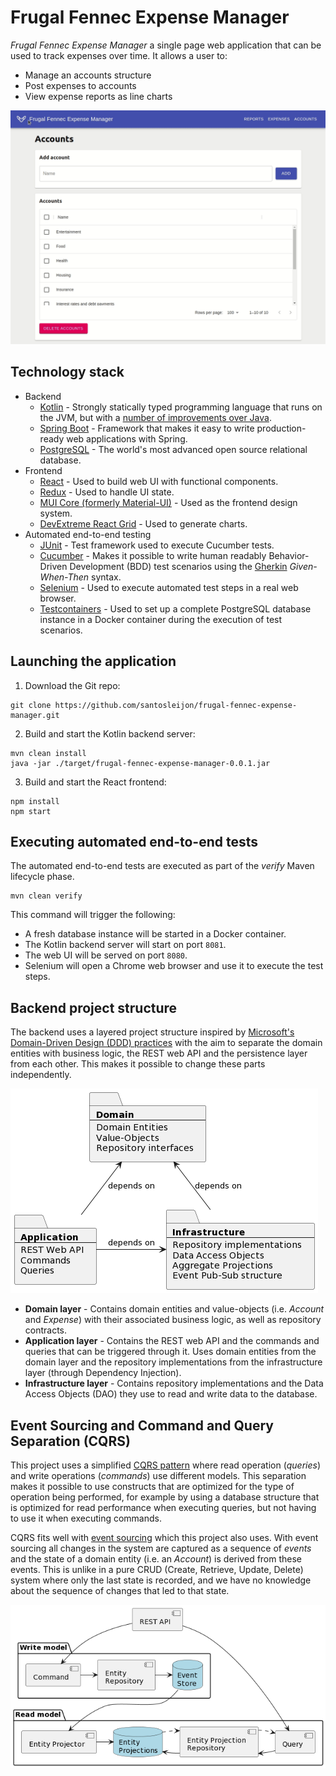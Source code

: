 # Frugal Fennec Expense Manager

*Frugal Fennec Expense Manager* a single page web application that can be used to track expenses over time. It allows a user to:
* Manage an accounts structure
* Post expenses to accounts
* View expense reports as line charts

![screen capture of demo](https://github.com/santosleijon/frugal-fennec-expense-manager/blob/main/docs/demo.gif?raw=true)

## Technology stack

* Backend
  * [Kotlin](https://kotlinlang.org/) - Strongly statically typed programming language that runs on the JVM, but with a [number of improvements over Java](https://kotlinlang.org/docs/comparison-to-java.html#some-java-issues-addressed-in-kotlin).
  * [Spring Boot](https://spring.io/projects/spring-boot) - Framework that makes it easy to write production-ready web applications with Spring.
  * [PostgreSQL](https://www.postgresql.org/) - The world's most advanced open source relational database.
* Frontend
  * [React](https://github.com/facebook/react/) - Used to build web UI with functional components.
  * [Redux](https://github.com/reduxjs/redux) - Used to handle UI state.
  * [MUI Core (formerly Material-UI)](https://github.com/mui/material-ui) - Used as the frontend design system.
  * [DevExtreme React Grid](https://devexpress.github.io/devextreme-reactive/react/grid/) - Used to generate charts.
* Automated end-to-end testing
  * [JUnit](https://github.com/junit-team/junit4) - Test framework used to execute Cucumber tests.
  * [Cucumber](https://cucumber.io/) - Makes it possible to write human readably Behavior-Driven Development (BDD) test scenarios using the [Gherkin](https://cucumber.io/docs/gherkin/reference/) *Given-When-Then* syntax.
  * [Selenium](https://www.selenium.dev/) - Used to execute automated test steps in a real web browser.
  * [Testcontainers](https://www.testcontainers.org/) - Used to set up a complete PostgreSQL database instance in a Docker container during the execution of test scenarios.


## Launching the application

1. Download the Git repo:

```
git clone https://github.com/santosleijon/frugal-fennec-expense-manager.git
```

2. Build and start the Kotlin backend server:

```
mvn clean install
java -jar ./target/frugal-fennec-expense-manager-0.0.1.jar
```

3. Build and start the React frontend:

```
npm install
npm start
```
## Executing automated end-to-end tests

The automated end-to-end tests are executed as part of the *verify* Maven lifecycle phase.

```
mvn clean verify
```

This command will trigger the following:
* A fresh database instance will be started in a Docker container.
* The Kotlin backend server will start on port `8081`.
* The web UI will be served on port `8080`.
* Selenium will open a Chrome web browser and use it to execute the test steps.

## Backend project structure
The backend uses a layered project structure inspired by [Microsoft's Domain-Driven Design (DDD) practices](https://docs.microsoft.com/en-us/dotnet/architecture/microservices/microservice-ddd-cqrs-patterns/ddd-oriented-microservice) with the aim to separate the domain entities with business logic, the REST web API and the persistence layer from each other.
This makes it possible to change these parts independently.

![backend project structure](https://github.com/santosleijon/frugal-fennec-expense-manager/blob/main/docs/backend_project_structure.png?raw=true)

* **Domain layer** - Contains domain entities and value-objects (i.e. *Account* and *Expense*) with their associated business logic, as well as repository contracts.
* **Application layer** - Contains the REST web API and the commands and queries that can be triggered through it. Uses domain entities from the domain layer and the repository implementations from the infrastructure layer (through Dependency Injection).
* **Infrastructure layer** - Contains repository implementations and the Data Access Objects (DAO) they use to read and write data to the database.

## Event Sourcing and Command and Query Separation (CQRS)

This project uses a simplified [CQRS pattern](https://martinfowler.com/bliki/CQRS.html) where read operation (*queries*) and write operations (*commands*) use different models. 
This separation makes it possible to use constructs that are optimized for the type of operation being performed, for example by using a database structure that is optimized for read performance when executing queries, but not having to use it when executing commands.

CQRS fits well with [event sourcing](https://martinfowler.com/eaaDev/EventSourcing.html) which this project also uses.
With event sourcing all changes in the system are captured as a sequence of *events* and the state of a domain entity (i.e. an *Account*) is derived from these events.
This is unlike in a pure CRUD (Create, Retrieve, Update, Delete) system where only the last state is recorded, and we have no knowledge about the sequence of changes that led to that state.

![cqrs and event sourcing architecture](https://github.com/santosleijon/frugal-fennec-expense-manager/blob/main/docs/cqrs_es_architecture.png?raw=true)

